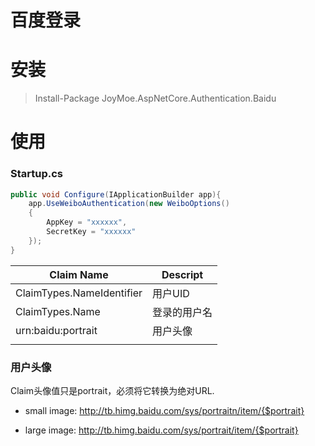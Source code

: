 百度登录
===

安装
===

> Install-Package JoyMoe.AspNetCore.Authentication.Baidu

使用
===

### Startup.cs

```c#
public void Configure(IApplicationBuilder app){
    app.UseWeiboAuthentication(new WeiboOptions()
    {
        AppKey = "xxxxxx",
        SecretKey = "xxxxxx"
    });
}
```

|Claim Name                   |Descript|
|--------------------------|----------------|
|ClaimTypes.NameIdentifier |用户UID|
|ClaimTypes.Name |登录的用户名|
|urn:baidu:portrait |用户头像|
|||

### 用户头像

Claim头像值只是portrait，必须将它转换为绝对URL.

- small image: http://tb.himg.baidu.com/sys/portraitn/item/{$portrait} 

- large image: http://tb.himg.baidu.com/sys/portrait/item/{$portrait}


